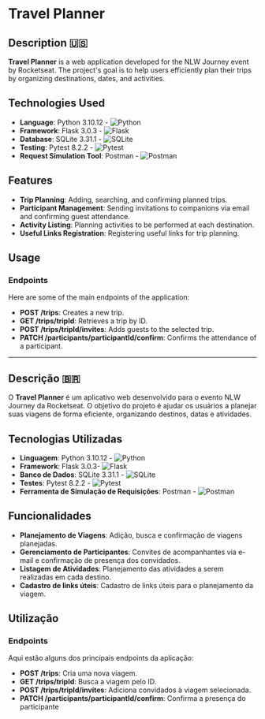 # Travel Planner



## Description 🇺🇸

**Travel Planner** is a web application developed for the NLW Journey event by Rocketseat. The project's goal is to help users efficiently plan their trips by organizing destinations, dates, and activities.

## Technologies Used

-   **Language**: Python 3.10.12 - ![Python](https://img.shields.io/badge/Python-3.10-yellow)
-   **Framework**: Flask 3.0.3 - ![Flask](https://img.shields.io/badge/Flask-3.0-green)
-   **Database**: SQLite 3.31.1 - ![SQLite](https://img.shields.io/badge/SQLite-3.31-blue)
-   **Testing**: Pytest 8.2.2 - ![Pytest](https://img.shields.io/badge/Pytest-8.2-brightgreen)
-   **Request Simulation Tool**: Postman - ![Postman](https://img.shields.io/badge/Postman-10.24-orange)

## Features

-   **Trip Planning**: Adding, searching, and confirming planned trips.
-   **Participant Management**: Sending invitations to companions via email and confirming guest attendance.
-   **Activity Listing**: Planning activities to be performed at each destination.
-   **Useful Links Registration**: Registering useful links for trip planning.

## Usage

### Endpoints

Here are some of the main endpoints of the application:

-   **POST /trips**: Creates a new trip.
-   **GET /trips/tripId**: Retrieves a trip by ID.
-   **POST /trips/tripId/invites**: Adds guests to the selected trip.
-   **PATCH /participants/participantId/confirm**: Confirms the attendance of a participant.

___


## Descrição 🇧🇷

O **Travel Planner** é um aplicativo web desenvolvido para o evento NLW Journey da Rocketseat. O objetivo do projeto é ajudar os usuários a planejar suas viagens de forma eficiente, organizando destinos, datas e atividades.

## Tecnologias Utilizadas

-   **Linguagem**: Python 3.10.12 -  ![Python](https://img.shields.io/badge/Python-3.10-yellow)
-   **Framework**: Flask 3.0.3- ![Flask](https://img.shields.io/badge/Flask-3.0-green)
-   **Banco de Dados**: SQLite 3.31.1 - ![SQLite](https://img.shields.io/badge/SQLite-3.31-blue)
-   **Testes**: Pytest 8.2.2 - ![Pytest](https://img.shields.io/badge/Pytest-8.2-brightgreen)
-   **Ferramenta de Simulação de Requisições**: Postman - ![Postman](https://img.shields.io/badge/Postman-10.24-orange)


## Funcionalidades

-   **Planejamento de Viagens**: Adição, busca e confirmação de viagens planejadas.
-   **Gerenciamento de Participantes**: Convites de acompanhantes via e-mail e confirmação de presença dos convidados.
-   **Listagem de Atividades**: Planejamento das atividades a serem realizadas em cada destino.
-  **Cadastro de links úteis**:  Cadastro de links úteis para o planejamento da viagem.
## Utilização

### Endpoints

Aqui estão alguns dos principais endpoints da aplicação:

-   **POST /trips**: Cria uma nova viagem.
-   **GET /trips/tripId**: Busca a viagem pelo ID.
-   **POST /trips/tripId/invites**: Adiciona convidados à viagem selecionada.
-   **PATCH /participants/participantId/confirm**: Confirma a presença do participante
  
